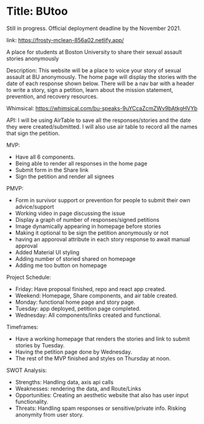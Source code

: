 # Title: BUtoo

Still in progress. Official deployment deadline by the November 2021.

link: https://frosty-mclean-856a02.netlify.app/

A place for students at Boston University to share their sexual assault stories anonymously

Description: This website will be a place to voice your story of sexual assault at BU anonymously. The home page will display the stories with the date of each response shown below. There will be a nav bar with a header to write a story, sign a petition, learn about the mission statement, prevention, and recovery resources.

Whimsical: https://whimsical.com/bu-speaks-9uYCcaZcmZWv9bAtkgHVYb

API: I will be using AirTable to save all the responses/stories and the date they were created/submitted. I will also use air table to record all the names that sign the petition.

MVP: 
- Have all 6 components.
- Being able to render all responses in the home page 
- Submit form in the Share link
- Sign the petition and render all signees

PMVP: 
- Form in survivor support or prevention for people to submit their own advice/support 
- Working video in page discussing the issue
- Display a graph of number of responses/signed petitions
- Image dynamically appearing in homepage before stories
- Making it optional to be sign the petition anonymously or not
- having an apporoval attribute in each story response to await manual approval
- Added Material UI styling
- Adding number of storied shared on homepage
- Adding me too button on homepage


Project Schedule: 
- Friday: Have proposal finished, repo and react app created.
- Weekend: Homepage, Share components, and air table created.
- Monday: functional home page and story page.
- Tuesday: app deployed, petition page completed.
- Wednesday: All components/links created and functional.

Timeframes:
- Have a working homepage that renders the stories and link to submit stories by Tuesday.
- Having the petition page done by Wednesday.
- The rest of the MVP finished and styles on Thursday at noon.


SWOT Analysis:
- Strengths: Handling data, axis api calls
- Weaknesses: rendering the data, and Route/Links
- Opportunities: Creating an aesthetic website that also has user input functionality.
- Threats: Handling spam responses or sensitive/private info. Risking anonymity from user story.
